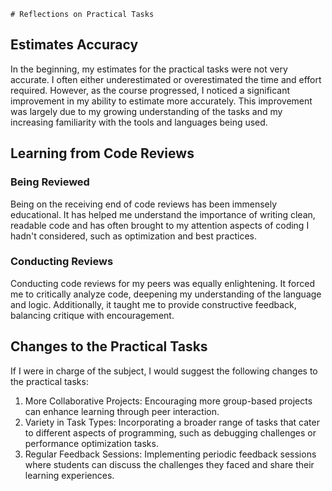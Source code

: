     # Reflections on Practical Tasks

## Estimates Accuracy
In the beginning, my estimates for the practical tasks were not very accurate. I often either underestimated or overestimated the time and effort required. However, as the course progressed, I noticed a significant improvement in my ability to estimate more accurately. This improvement was largely due to my growing understanding of the tasks and my increasing familiarity with the tools and languages being used.

## Learning from Code Reviews
### Being Reviewed
Being on the receiving end of code reviews has been immensely educational. It has helped me understand the importance of writing clean, readable code and has often brought to my attention aspects of coding I hadn't considered, such as optimization and best practices.

### Conducting Reviews
Conducting code reviews for my peers was equally enlightening. It forced me to critically analyze code, deepening my understanding of the language and logic. Additionally, it taught me to provide constructive feedback, balancing critique with encouragement.

## Changes to the Practical Tasks
If I were in charge of the subject, I would suggest the following changes to the practical tasks:
1. More Collaborative Projects: Encouraging more group-based projects can enhance learning through peer interaction.
2. Variety in Task Types: Incorporating a broader range of tasks that cater to different aspects of programming, such as debugging challenges or performance optimization tasks.
3. Regular Feedback Sessions: Implementing periodic feedback sessions where students can discuss the challenges they faced and share their learning experiences.
 